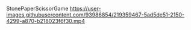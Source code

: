 StonePaperScissorGame
https://user-images.githubusercontent.com/93986854/219359467-5ad5de51-2150-4299-a870-b218023f6f30.mp4

